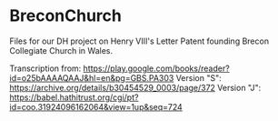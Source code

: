# BreconChurch
Files for our DH project on Henry VIII's Letter Patent founding Brecon Collegiate Church in Wales.

Transcription from: https://play.google.com/books/reader?id=o25bAAAAQAAJ&hl=en&pg=GBS.PA303
Version "S": https://archive.org/details/b30454529_0003/page/372
Version "J": https://babel.hathitrust.org/cgi/pt?id=coo.31924096162064&view=1up&seq=724

